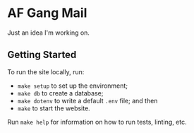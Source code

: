 # AF Gang Mail

Just an idea I'm working on.

## Getting Started

To run the site locally, run:
 * `make setup` to set up the environment;
 * `make db` to create a database;
 * `make dotenv` to write a default `.env` file; and then 
 * `make` to start the website.

Run `make help` for information on how to run tests, linting, etc.
